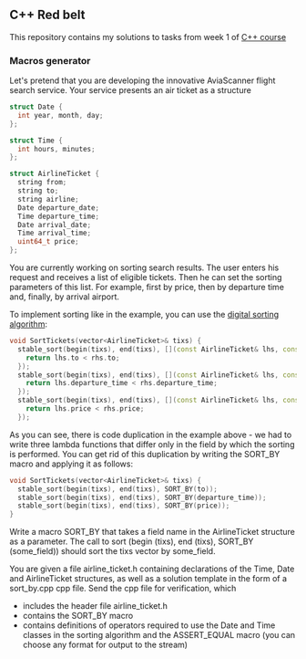 ## C++ Red belt
This repository contains my solutions to tasks from week 1 of [C++ course](https://www.coursera.org/learn/c-plus-plus-red/)
### Macros generator

Let's pretend that you are developing the innovative AviaScanner flight search service. Your service presents an air ticket as a structure
```cpp
struct Date {
  int year, month, day;
};

struct Time {
  int hours, minutes;
};

struct AirlineTicket {
  string from;
  string to;
  string airline;
  Date departure_date;
  Time departure_time;
  Date arrival_date;
  Time arrival_time;
  uint64_t price;
};
```
You are currently working on sorting search results. The user enters his request and receives a list of eligible tickets. Then he can set the sorting parameters of this list. For example, first by price, then by departure time and, finally, by arrival airport.

To implement sorting like in the example, you can use the [digital sorting algorithm](https://en.wikipedia.org/wiki/Radix_sort):
```cpp
void SortTickets(vector<AirlineTicket>& tixs) {
  stable_sort(begin(tixs), end(tixs), [](const AirlineTicket& lhs, const AirlineTicket& rhs) {
    return lhs.to < rhs.to;
  });
  stable_sort(begin(tixs), end(tixs), [](const AirlineTicket& lhs, const AirlineTicket& rhs) {
    return lhs.departure_time < rhs.departure_time;
  });
  stable_sort(begin(tixs), end(tixs), [](const AirlineTicket& lhs, const AirlineTicket& rhs) {
    return lhs.price < rhs.price;
  });
 ```
As you can see, there is code duplication in the example above - we had to write three lambda functions that differ only in the field by which the sorting is performed. You can get rid of this duplication by writing the SORT_BY macro and applying it as follows:
```cpp
void SortTickets(vector<AirlineTicket>& tixs) {
  stable_sort(begin(tixs), end(tixs), SORT_BY(to));
  stable_sort(begin(tixs), end(tixs), SORT_BY(departure_time));
  stable_sort(begin(tixs), end(tixs), SORT_BY(price));
}
```
Write a macro SORT_BY that takes a field name in the AirlineTicket structure as a parameter. The call to sort (begin (tixs), end (tixs), SORT_BY (some_field)) should sort the tixs vector by some_field.

You are given a file airline_ticket.h containing declarations of the Time, Date and AirlineTicket structures, as well as a solution template in the form of a sort_by.cpp cpp file. Send the cpp file for verification, which

- includes the header file airline_ticket.h
- contains the SORT_BY macro
- contains definitions of operators required to use the Date and Time classes in the sorting algorithm and the ASSERT_EQUAL macro (you can choose any format for output to the stream)
